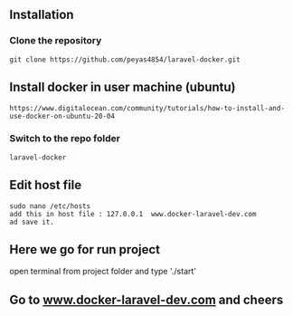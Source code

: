 ## Installation

### Clone the repository
    git clone https://github.com/peyas4854/laravel-docker.git

## Install docker in user machine (ubuntu)

    https://www.digitalocean.com/community/tutorials/how-to-install-and-use-docker-on-ubuntu-20-04

### Switch to the repo folder

    laravel-docker
##  Edit host file 

    sudo nano /etc/hosts
    add this in host file : 127.0.0.1  www.docker-laravel-dev.com
    ad save it. 
## Here we go for run project 

   open terminal from project folder 
   and type './start' 

## Go to www.docker-laravel-dev.com and cheers  

   
    

   
